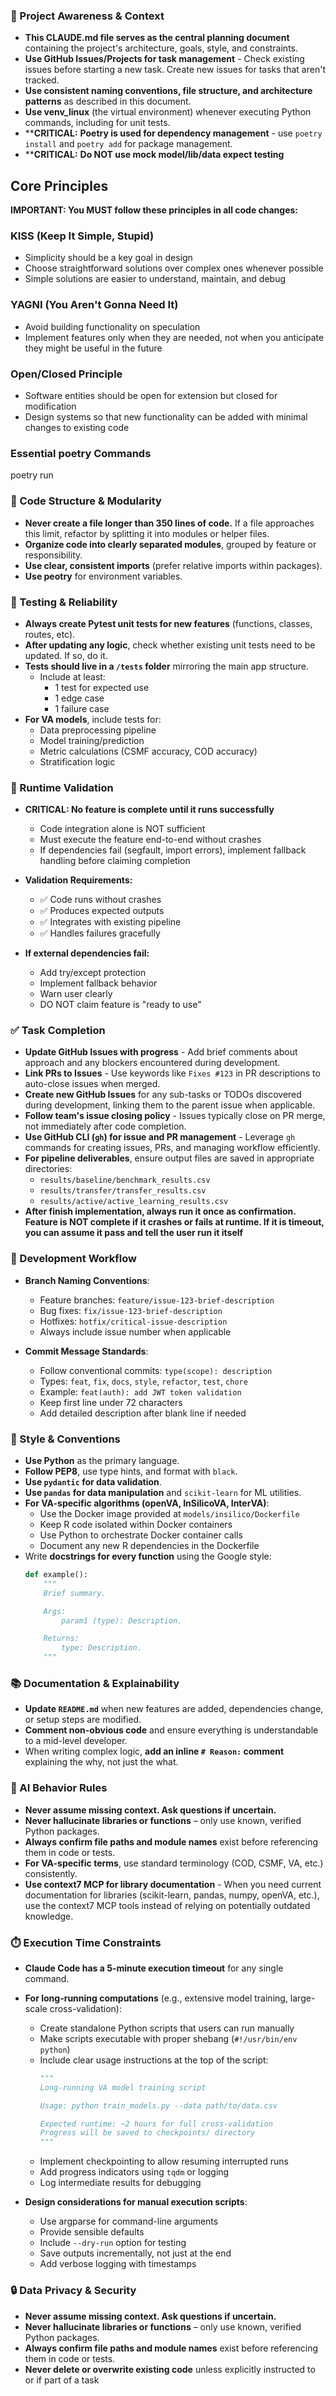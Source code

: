 ### 🔄 Project Awareness & Context

- **This CLAUDE.md file serves as the central planning document** containing the project's architecture, goals, style, and constraints.
- **Use GitHub Issues/Projects for task management** - Check existing issues before starting a new task. Create new issues for tasks that aren't tracked.
- **Use consistent naming conventions, file structure, and architecture patterns** as described in this document.
- **Use venv_linux** (the virtual environment) whenever executing Python commands, including for unit tests.
- ****CRITICAL:** **Poetry is used for dependency management** - use `poetry install` and `poetry add` for package management.
- ****CRITICAL:** **Do NOT use mock model/lib/data expect testing**

## Core Principles

**IMPORTANT: You MUST follow these principles in all code changes:**

### KISS (Keep It Simple, Stupid)

- Simplicity should be a key goal in design
- Choose straightforward solutions over complex ones whenever possible
- Simple solutions are easier to understand, maintain, and debug

### YAGNI (You Aren't Gonna Need It)

- Avoid building functionality on speculation
- Implement features only when they are needed, not when you anticipate they might be useful in the future

### Open/Closed Principle

- Software entities should be open for extension but closed for modification
- Design systems so that new functionality can be added with minimal changes to existing code


### Essential poetry Commands

poetry run

### 🧱 Code Structure & Modularity

- **Never create a file longer than 350 lines of code.** If a file approaches this limit, refactor by splitting it into modules or helper files.
- **Organize code into clearly separated modules**, grouped by feature or responsibility.
- **Use clear, consistent imports** (prefer relative imports within packages).
- **Use peotry** for environment variables.

### 🧪 Testing & Reliability

- **Always create Pytest unit tests for new features** (functions, classes, routes, etc).
- **After updating any logic**, check whether existing unit tests need to be updated. If so, do it.
- **Tests should live in a `/tests` folder** mirroring the main app structure.
  - Include at least:
    - 1 test for expected use
    - 1 edge case
    - 1 failure case
- **For VA models**, include tests for:
  - Data preprocessing pipeline
  - Model training/prediction
  - Metric calculations (CSMF accuracy, COD accuracy)
  - Stratification logic

### 🚀 Runtime Validation

- **CRITICAL: No feature is complete until it runs successfully**
  - Code integration alone is NOT sufficient
  - Must execute the feature end-to-end without crashes
  - If dependencies fail (segfault, import errors), implement fallback handling before claiming completion
  
- **Validation Requirements:**
  - ✅ Code runs without crashes
  - ✅ Produces expected outputs  
  - ✅ Integrates with existing pipeline
  - ✅ Handles failures gracefully
  
- **If external dependencies fail:**
  - Add try/except protection
  - Implement fallback behavior
  - Warn user clearly
  - DO NOT claim feature is "ready to use"

### ✅ Task Completion

- **Update GitHub Issues with progress** - Add brief comments about approach and any blockers encountered during development.
- **Link PRs to Issues** - Use keywords like `Fixes #123` in PR descriptions to auto-close issues when merged.
- **Create new GitHub Issues** for any sub-tasks or TODOs discovered during development, linking them to the parent issue when applicable.
- **Follow team's issue closing policy** - Issues typically close on PR merge, not immediately after code completion.
- **Use GitHub CLI (`gh`) for issue and PR management** - Leverage `gh` commands for creating issues, PRs, and managing workflow efficiently.
- **For pipeline deliverables**, ensure output files are saved in appropriate directories:
  - `results/baseline/benchmark_results.csv`
  - `results/transfer/transfer_results.csv`
  - `results/active/active_learning_results.csv`
- **After finish implementation, always run it once as confirmation. Feature is NOT complete if it crashes or fails at runtime. If it is timeout, you can assume it pass and tell the user run it itself**

### 🔄 Development Workflow

- **Branch Naming Conventions**:

  - Feature branches: `feature/issue-123-brief-description`
  - Bug fixes: `fix/issue-123-brief-description`
  - Hotfixes: `hotfix/critical-issue-description`
  - Always include issue number when applicable
- **Commit Message Standards**:

  - Follow conventional commits: `type(scope): description`
  - Types: `feat`, `fix`, `docs`, `style`, `refactor`, `test`, `chore`
  - Example: `feat(auth): add JWT token validation`
  - Keep first line under 72 characters
  - Add detailed description after blank line if needed

### 📎 Style & Conventions

- **Use Python** as the primary language.
- **Follow PEP8**, use type hints, and format with `black`.
- **Use `pydantic` for data validation**.
- **Use `pandas` for data manipulation** and `scikit-learn` for ML utilities.
- **For VA-specific algorithms (openVA, InSilicoVA, InterVA)**:
  - Use the Docker image provided at `models/insilico/Dockerfile`
  - Keep R code isolated within Docker containers
  - Use Python to orchestrate Docker container calls
  - Document any new R dependencies in the Dockerfile
- Write **docstrings for every function** using the Google style:
  ```python
  def example():
      """
      Brief summary.

      Args:
          param1 (type): Description.

      Returns:
          type: Description.
      """
  ```

### 📚 Documentation & Explainability

- **Update `README.md`** when new features are added, dependencies change, or setup steps are modified.
- **Comment non-obvious code** and ensure everything is understandable to a mid-level developer.
- When writing complex logic, **add an inline `# Reason:` comment** explaining the why, not just the what.

### 🧠 AI Behavior Rules

- **Never assume missing context. Ask questions if uncertain.**
- **Never hallucinate libraries or functions** – only use known, verified Python packages.
- **Always confirm file paths and module names** exist before referencing them in code or tests.
- **For VA-specific terms**, use standard terminology (COD, CSMF, VA, etc.) consistently.
- **Use context7 MCP for library documentation** - When you need current documentation for libraries (scikit-learn, pandas, numpy, openVA, etc.), use the context7 MCP tools instead of relying on potentially outdated knowledge.

### ⏱️ Execution Time Constraints

- **Claude Code has a 5-minute execution timeout** for any single command.
- **For long-running computations** (e.g., extensive model training, large-scale cross-validation):

  - Create standalone Python scripts that users can run manually
  - Make scripts executable with proper shebang (`#!/usr/bin/env python`)
  - Include clear usage instructions at the top of the script:
    ```python
    """
    Long-running VA model training script

    Usage: python train_models.py --data path/to/data.csv

    Expected runtime: ~2 hours for full cross-validation
    Progress will be saved to checkpoints/ directory
    """
    ```
  - Implement checkpointing to allow resuming interrupted runs
  - Add progress indicators using `tqdm` or logging
  - Log intermediate results for debugging
- **Design considerations for manual execution scripts**:

  - Use argparse for command-line arguments
  - Provide sensible defaults
  - Include `--dry-run` option for testing
  - Save outputs incrementally, not just at the end
  - Add verbose logging with timestamps

### 🔒 Data Privacy & Security

- **Never assume missing context. Ask questions if uncertain.**
- **Never hallucinate libraries or functions** – only use known, verified Python packages.
- **Always confirm file paths and module names** exist before referencing them in code or tests.
- **Never delete or overwrite existing code** unless explicitly instructed to or if part of a task